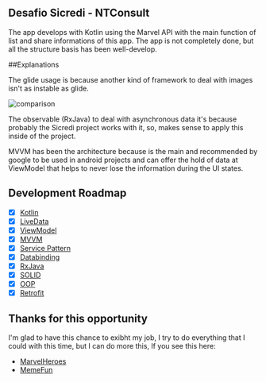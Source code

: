 ## Desafio Sicredi - NTConsult

<p>
The app develops with Kotlin using the Marvel API with the main function of list and share informations of this app.  
The app is not completely done, but all the structure basis has been well-develop.
</p>

##Explanations

The glide usage is because another kind of framework to deal with images isn't as instable as glide. 

![comparison](https://user-images.githubusercontent.com/66300473/197620419-4802deaa-140a-4d1b-8db3-dc124a20056b.png)

The observable (RxJava) to deal with asynchronous data it's because probably the Sicredi project works with it, so, makes sense to apply this inside of the project.

MVVM has been the architecture because is the main and recommended by google to be used in android projects and can offer the hold of data at ViewModel that helps to never lose the information during the UI states.

## Development Roadmap

- [x] [Kotlin](https://kotlinlang.org/)
- [x] [LiveData](https://developer.android.com/topic/libraries/architecture/livedata)
- [x] [ViewModel](https://developer.android.com/topic/libraries/architecture/viewmodel)
- [x] [MVVM](https://medium.com/android-dev-br/arquiteturas-em-android-mvvm-kotlin-android-architecture-components-databinding-lifecycle-d5e7a9023cf3)
- [x] [Service Pattern](https://java-design-patterns.com/patterns/service-layer/)
- [x] [Databinding](https://developer.android.com/topic/libraries/data-binding)
- [x] [RxJava](https://reactivex.io/documentation)
- [x] [SOLID](https://medium.com/backticks-tildes/the-s-o-l-i-d-principles-in-pictures-b34ce2f1e898)
- [x] [OOP](https://developer.mozilla.org/pt-BR/docs/Glossary/OOP) 
- [x] [Retrofit](https://square.github.io/retrofit/)

## Thanks for this opportunity 

I'm glad to have this chance to exibht my job, I try to do everything that I could with this time, but I can do more this, If you see this here: 

- [MarvelHeroes](https://github.com/loureorganic/marvelHeroes)
- [MemeFun](https://github.com/loureorganic/memeFun)
